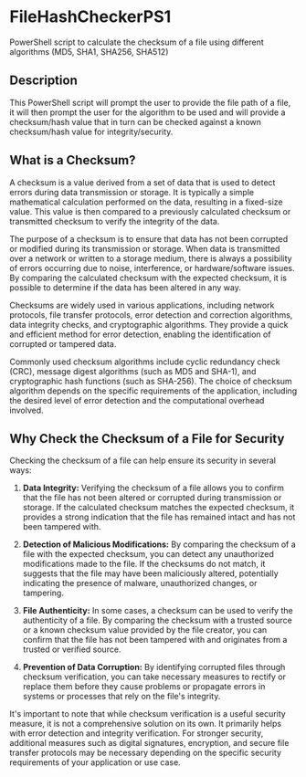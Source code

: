 # FileHashCheckerPS1
PowerShell script to calculate the checksum of a file using different algorithms (MD5, SHA1, SHA256, SHA512) 

## Description
This PowerShell script will prompt the user to provide the file path of a file, it will then prompt the user for the algorithm to be used and will provide a checksum/hash value that in turn can be checked against a known checksum/hash value for integrity/security.

## What is a Checksum?

A checksum is a value derived from a set of data that is used to detect errors during data transmission or storage. It is typically a simple mathematical calculation performed on the data, resulting in a fixed-size value. This value is then compared to a previously calculated checksum or transmitted checksum to verify the integrity of the data.

The purpose of a checksum is to ensure that data has not been corrupted or modified during its transmission or storage. When data is transmitted over a network or written to a storage medium, there is always a possibility of errors occurring due to noise, interference, or hardware/software issues. By comparing the calculated checksum with the expected checksum, it is possible to determine if the data has been altered in any way.

Checksums are widely used in various applications, including network protocols, file transfer protocols, error detection and correction algorithms, data integrity checks, and cryptographic algorithms. They provide a quick and efficient method for error detection, enabling the identification of corrupted or tampered data.

Commonly used checksum algorithms include cyclic redundancy check (CRC), message digest algorithms (such as MD5 and SHA-1), and cryptographic hash functions (such as SHA-256). The choice of checksum algorithm depends on the specific requirements of the application, including the desired level of error detection and the computational overhead involved.

## Why Check the Checksum of a File for Security

Checking the checksum of a file can help ensure its security in several ways:

1. **Data Integrity:** Verifying the checksum of a file allows you to confirm that the file has not been altered or corrupted during transmission or storage. If the calculated checksum matches the expected checksum, it provides a strong indication that the file has remained intact and has not been tampered with.

2. **Detection of Malicious Modifications:** By comparing the checksum of a file with the expected checksum, you can detect any unauthorized modifications made to the file. If the checksums do not match, it suggests that the file may have been maliciously altered, potentially indicating the presence of malware, unauthorized changes, or tampering.

3. **File Authenticity:** In some cases, a checksum can be used to verify the authenticity of a file. By comparing the checksum with a trusted source or a known checksum value provided by the file creator, you can confirm that the file has not been tampered with and originates from a trusted or verified source.

4. **Prevention of Data Corruption:** By identifying corrupted files through checksum verification, you can take necessary measures to rectify or replace them before they cause problems or propagate errors in systems or processes that rely on the file's integrity.

It's important to note that while checksum verification is a useful security measure, it is not a comprehensive solution on its own. It primarily helps with error detection and integrity verification. For stronger security, additional measures such as digital signatures, encryption, and secure file transfer protocols may be necessary depending on the specific security requirements of your application or use case.
